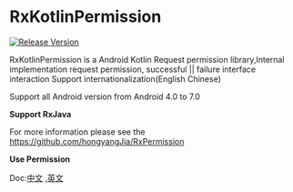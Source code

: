  # RxKotlinPermission
 
[![Release Version](https://img.shields.io/badge/release-1.1.7-yellow.svg)](https://github.com/hongyangJia/RxKotlinPermission/releases) 
 
 RxKotlinPermission is a Android Kotlin Request permission library,Internal implementation request permission, successful ||  failure interface interaction
 Support internationalization(English Chinese) 
 
 Support all Android version from Android 4.0 to 7.0
 
**Support RxJava**

 For more information please see the https://github.com/hongyangJia/RxPermission

 **Use Permission**
 
 Doc:[中文](https://github.com/hongyangJia/RxKotlinPermission/tree/master/docs ) ,[英文](https://github.com/hongyangJia/RxKotlinPermission/tree/master/docs )  
 